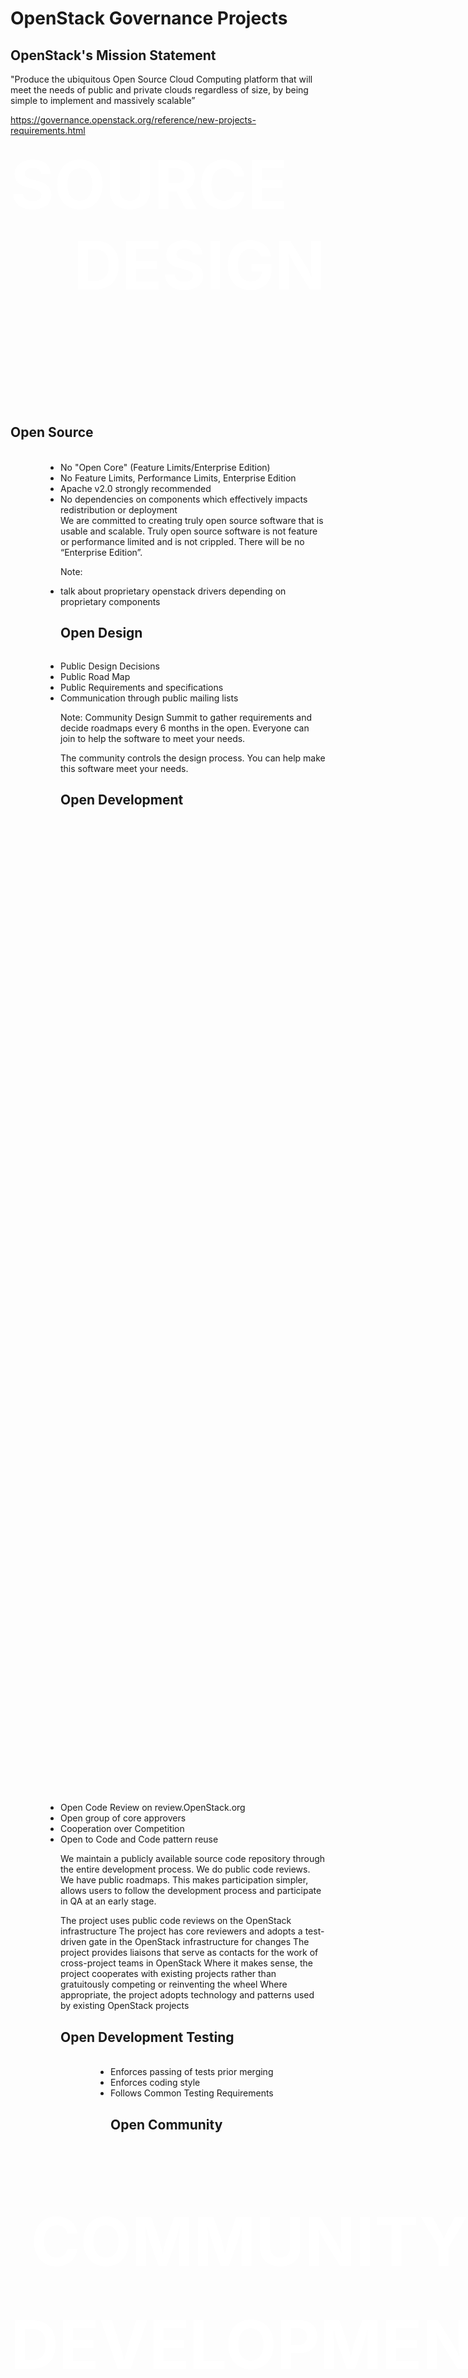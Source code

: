 <!-- .slide: data-state="section-break" id="governance" -->
# OpenStack Governance Projects


<!-- .slide: data-state="normal" id="openstack-mission" -->
## OpenStack's Mission Statement

<img data-src="images/openstack-logo-plain.png" width="50%" style="float: left; margin-right: 8px" />

<div class="call-to-action">
    "Produce the ubiquitous Open Source Cloud Computing platform
    that will meet the needs of public and private clouds
    regardless of size, by being simple to implement and massively scalable”
</div>

https://governance.openstack.org/reference/new-projects-requirements.html


<!-- .slide: data-background="images/open_sign_background.jpg" data-background-size="100%" id="governance-four-opens" data-menu-title="The Four Opens" -->
<!-- <h1 style="color: white">The Four Opens</h1> -->

<div style="color: white; font-size: 80pt; font-weight: bold; text-transform: uppercase">
<div>
        <div class="fragment" style="float: left; align: top left">Source</div>
        <div class="fragment" style="float: right; align: top right">Design</div>
    </div>
    <div style="padding: 8pt">&nbsp;</div>
    <div>
        <p class="fragment" style="position: absolute; bottom: 0">Development</p>
        <p class="fragment" style="position: absolute; bottom: 124pt; right: 0">Community</p>
    </div>
        <div style="padding: 8pt">&nbsp;</div>

</div>


<!-- .slide: data-state="normal" id="governance-open-source" -->
## Open Source

<img data-src="images/use_open_source.jpg" style="float: left; height: 70%; margin-right: 80px"/>

<ul style="display: inline">
    <li>No "Open Core" (Feature Limits/Enterprise Edition)</li>
    <li>No Feature Limits, Performance Limits, Enterprise Edition</li>
    <li>Apache v2.0 strongly recommended</li>
    <li>No dependencies on components which effectively impacts redistribution or deployment</li>
</ul>

<aside class="notes">
We are committed to creating truly open source software that is usable and
scalable. Truly open source software is not feature or performance limited and
is not crippled. There will be no “Enterprise Edition”.
</aside>

Note:
* talk about proprietary openstack drivers depending on proprietary components


<!-- .slide: data-state="normal" id="governance-open-design" -->
## Open Design

<p style="text-align: center">
<img data-src="images/open_design.jpg" style="width: 50%"/>
</p>

*   Public Design Decisions
*   Public Road Map
*   Public Requirements and specifications
*   Communication through public mailing lists

Note:
Community Design Summit to gather requirements and decide roadmaps
every 6 months in the open.
Everyone can join to help the software to meet your needs.

The community controls the design process. You can help make this software meet
your needs.


<!-- .slide: data-state="normal" id="governance-open-development" -->
## Open Development

<p style="text-align: center">
<img data-src="images/development.jpg" style="height: 40%"/>
</p>

*   Open Code Review on review.OpenStack.org
*   Open group of core approvers
*   Cooperation over Competition
*   Open to Code and Code pattern reuse

<aside class="notes">
We maintain a publicly available source code repository through the entire
development process. We do public code reviews. We have public roadmaps. This
makes participation simpler, allows users to follow the development process and
participate in QA at an early stage.

The project uses public code reviews on the OpenStack infrastructure
The project has core reviewers and adopts a test-driven gate in the OpenStack infrastructure for changes
The project provides liaisons that serve as contacts for the work of cross-project teams in OpenStack
Where it makes sense, the project cooperates with existing projects rather than gratuitously competing or reinventing the wheel
Where appropriate, the project adopts technology and patterns used by existing OpenStack projects
</aside>


<!-- .slide: data-state="normal" id="governance-open-testing" -->
## Open Development Testing

<img data-src="images/jenkins_checks.png" style="float: left; height: 70%; margin-right: 80px"/>

<ul style="display: inline">
    <li>Enforces passing of tests prior merging
    <li>Enforces coding style
    <li>Follows Common Testing Requirements
</ul>


<!-- .slide: data-state="normal" id="governance-open-community" -->
## Open Community

<p style="text-align: center">
<img data-src="images/cloud-community-cut.png" style="height: 40%"/>
</p>

*   Healthy, vibrant community acting in Lazy consensus model
*   Processes are documented, open and transparent
*   Contributor chosen technical lead
*   Meetings are held & recorded in public IRC

Note:
One of our core goals is to maintain a healthy, vibrant developer and user
community. Most decisions are made using a lazy consensus model. All processes
are documented, open and transparent.

The technical governance of the project is a community meritocracy with
contributors electing technical leads and members of the Technical Committee.

All project meetings are held in public IRC channels and recorded. Additional
technical communication is through public mailing lists and is archived.
